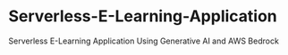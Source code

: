 # Serverless-E-Learning-Application
Serverless E-Learning Application Using Generative AI and AWS Bedrock
